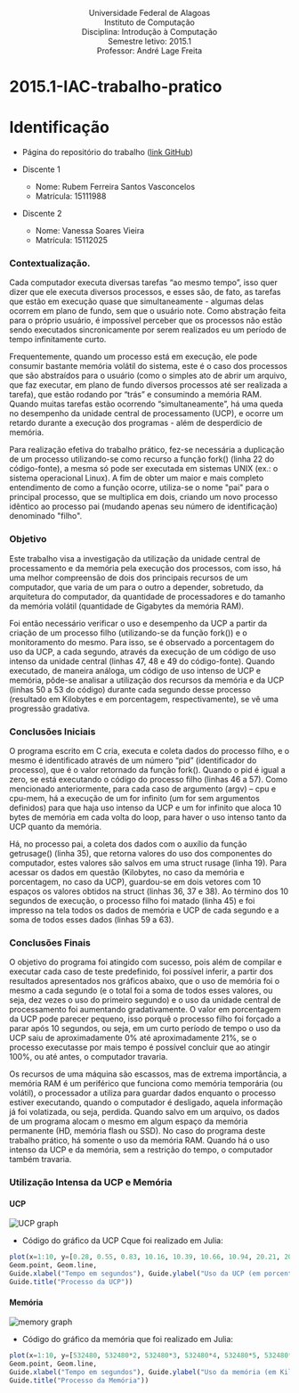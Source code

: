 <p align="center">
Universidade Federal de Alagoas</br>
Instituto de Computação</br>
Disciplina: Introdução à Computação</br>
Semestre letivo: 2015.1</br>
Professor: André Lage Freita</br>
</p>



# 2015.1-IAC-trabalho-pratico

# Identificação

* Página do repositório do trabalho ([link GitHub](https://github.com/rubemfsv/2015.1-IAC-trabalho-pratico))

* Discente 1
	* Nome: Rubem Ferreira Santos Vasconcelos 
	* Matrícula: 15111988
* Discente 2
	* Nome: Vanessa Soares Vieira
	* Matrícula: 15112025


### Contextualização.

Cada computador executa diversas tarefas “ao mesmo tempo”, isso quer dizer que ele executa diversos processos, e esses são, de fato, as tarefas que estão em execução quase que simultaneamente - algumas delas ocorrem em plano de fundo, sem que o usuário note. Como abstração feita para o próprio usuário, é impossível perceber que os processos não estão sendo executados sincronicamente por serem realizados eu um período de tempo infinitamente curto.

Frequentemente, quando um processo está em execução, ele pode consumir bastante memória volátil do sistema, este é o caso dos processos que são abstraídos para o usuário (como o simples ato de abrir um arquivo, que faz executar, em plano de fundo diversos processos até ser realizada a tarefa), que estão rodando por “trás” e consumindo a memória RAM. Quando muitas tarefas estão ocorrendo “simultaneamente”, há uma queda no desempenho da unidade central de processamento (UCP), e ocorre um retardo durante a execução dos programas - além de desperdício de memória. 

Para realização efetiva do trabalho prático, fez-se necessária a duplicação de um processo utilizando-se como recurso a função fork() (linha 22 do código-fonte), a mesma só pode ser executada em sistemas UNIX (ex.: o sistema operacional Linux). A fim de obter um maior e mais completo entendimento de como a função ocorre, utiliza-se o nome "pai" para o principal processo, que se multiplica em dois, criando um novo processo idêntico ao processo pai (mudando apenas seu número de identificação) denominado "filho".



### Objetivo

Este trabalho visa a investigação da utilização da unidade central de processamento e da memória pela execução dos processos, com isso, há uma melhor compreensão de dois dos principais recursos de um computador, que varia de um para o outro a depender, sobretudo, da arquitetura do computador, da quantidade de processadores e do tamanho da memória volátil (quantidade de Gigabytes da memória RAM). 

Foi então necessário verificar o uso e desempenho da UCP a partir da criação de um processo filho (utilizando-se da função fork()) e o monitoramento do mesmo. Para isso, se é observado a porcentagem do uso da UCP, a cada segundo, através da execução de um código de uso intenso da unidade central (linhas 47, 48 e 49 do código-fonte). Quando executado, de maneira análoga, um código de uso intenso de UCP e memória, pôde-se analisar a utilização dos recursos da memória e da UCP (linhas 50 a 53 do código) durante cada segundo desse processo (resultado em Kilobytes e em porcentagem, respectivamente), se vê uma progressão gradativa. 



### Conclusões Iniciais

O programa escrito em C cria, executa e coleta dados do processo filho, e o mesmo é identificado através de um número “pid” (identificador do processo), que é o valor retornado da função fork(). Quando o pid é igual a zero, se está executando o código do processo filho (linhas 46 a 57). Como mencionado anteriormente, para cada caso de argumento (argv) – cpu e cpu-mem, há a execução de um for infinito (um for sem argumentos definidos) para que haja uso intenso da UCP e um for infinito que aloca 10 bytes de memória em cada volta do loop, para haver o uso intenso tanto da UCP quanto da memória. 

Há, no processo pai, a coleta dos dados com o auxílio da função getrusage() (linha 35), que retorna valores do uso dos componentes do computador, estes valores são salvos em uma struct rusage (linha 19). Para acessar os dados em questão (Kilobytes, no caso da memória e porcentagem, no caso da UCP), guardou-se em dois vetores com 10 espaços os valores obtidos na struct (linhas 36, 37 e 38). Ao término dos 10 segundos de execução, o processo filho foi matado (linha 45) e foi impresso na tela todos os dados de memória e UCP de cada segundo e a soma de todos esses dados (linhas 59 a 63).



### Conclusões Finais

O objetivo do programa foi atingido com sucesso, pois além de compilar e executar cada caso de teste predefinido, foi possível inferir, a partir dos resultados apresentados nos gráficos abaixo, que o uso de memória foi o mesmo a cada segundo (e o total foi a soma de todos esses valores, ou seja, dez vezes o uso do primeiro segundo) e o uso da unidade central de processamento foi aumentando gradativamente. O valor em porcentagem da UCP pode parecer pequeno, isso porquê o processo filho foi forçado a parar após 10 segundos, ou seja, em um curto período de tempo o uso da UCP saiu de aproximadamente 0% até aproximadamente 21%, se o processo executasse por mais tempo é possível concluir que ao atingir 100%, ou até antes, o computador travaria.

Os recursos de uma máquina são escassos, mas de extrema importância, a memória RAM é um periférico que funciona como memória temporária (ou volátil), o processador a utiliza para guardar dados enquanto o processo estiver executando, quando o computador é desligado, aquela informação já foi volatizada, ou seja, perdida. Quando salvo em um arquivo, os dados de um programa alocam o mesmo em algum espaço da memória permanente (HD, memória flash ou SSD). No caso do programa deste trabalho prático, há somente o uso da memória RAM. Quando há o uso intenso da UCP e da memória, sem a restrição do tempo, o computador também travaria.



### Utilização Intensa da UCP e Memória

#### UCP

![UCP graph](http://imageshack.com/a/img910/6858/jkgdyQ.png)

* Código do gráfico da UCP Cque foi realizado em Julia:

```julia
plot(x=1:10, y=[0.28, 0.55, 0.83, 10.16, 10.39, 10.66, 10.94, 20.21, 20.47, 20.73],
Geom.point, Geom.line,
Guide.xlabel("Tempo em segundos"), Guide.ylabel("Uso da UCP (em porcentagem)"),
Guide.title("Processo da UCP"))
```

#### Memória

![memory graph](http://imageshack.com/a/img911/5458/Y4Pps1.png)

* Código do gráfico da memória que foi realizado em Julia:

```julia
plot(x=1:10, y=[532480, 532480*2, 532480*3, 532480*4, 532480*5, 532480*6, 532480*7, 532480*8, 532480*9, 532480*10],
Geom.point, Geom.line,
Guide.xlabel("Tempo em segundos"), Guide.ylabel("Uso da memória (em Kilobytes)"),
Guide.title("Processo da Memória"))
```

